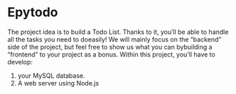 # Epytodo
The project idea is to build a Todo List. Thanks to it, you’ll be able to handle all the tasks you need to doeasily!
We will mainly focus on the “backend” side of the project, but feel free to show us what you can bybuilding a “frontend” to your project as a bonus.
Within this project, you’ll have to develop:

1. your MySQL database.
2. A web server using Node.js
